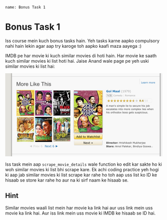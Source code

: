 ```ngMeta
name: Bonus Task 1

```

# Bonus Task 1

Iss course mein kuch bonus tasks hain. Yeh tasks karne aapko compulsory nahi hain lekin agar aap try karoge toh aapko kaafi maza aayega :)

IMDB pe har movie ki kuch similar movies di hoti hain. Har movie ke saath kuch similar movies ki list hoti hai. Jaise Anand wale page pe yeh uski similar movies ki list hai:

![Anand Similar Movies](images/anand_similar_movies.png)

Iss task mein aap `scrape_movie_details` wale function ko edit kar sakte ho ki woh similar movies ki list bhi scrape kare. Ek achi coding practice yeh hogi ki aap jab similar movies ki list scrape kar rahe ho toh aap uss list ko ID ke hisaab se store kar rahe ho aur na ki sirf naam ke hisaab se.

## Hint

Similar movies waali list mein har movie ka link hai aur uss link mein uss movie ka link hai. Aur iss link mein uss movie ki IMDB ke hisaab se ID hai.
